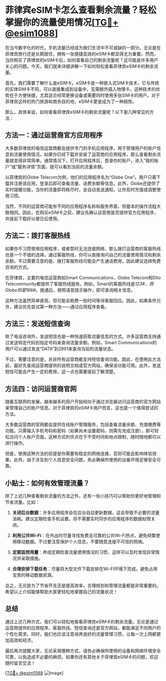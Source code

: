 # 菲律宾eSIM卡怎么查看剩余流量？轻松掌握你的流量使用情况[[TG💪+ @esim1088](https://t.me/s/esim1088)]

在当今数字化的时代，手机流量已经成为我们生活中不可或缺的一部分。无论是在菲律宾旅行还是长期居住，拥有一张便捷高效的eSIM卡都显得尤为重要。然而，当你购买了菲律宾的eSIM卡后，如何查看自己的剩余流量呢？这可能是许多用户关心的问题。今天，我们就来详细讲解一下如何轻松查看菲律宾eSIM卡的剩余流量。

首先，我们需要了解什么是eSIM卡。eSIM卡是一种嵌入式SIM卡技术，它与传统的实体SIM卡不同，可以直接集成到设备中，无需额外插入物理卡。这种技术的优势在于方便快捷，尤其适合经常更换设备或需要同时使用多张SIM卡的用户。对于菲律宾这样的热门旅游和商务目的地，eSIM卡更是成为了一种趋势。

那么，具体来说，如何查看菲律宾eSIM卡的剩余流量呢？以下是几种常见的方法：

## 方法一：通过运营商官方应用程序

大多数菲律宾的电信运营商都会提供专门的手机应用程序，用于管理用户的账户信息和流量使用情况。如果你已经下载并安装了运营商的应用程序，那么查看剩余流量就变得非常简单。通常情况下，打开应用程序后，登录你的账户，进入“我的账户”或“服务详情”页面，就可以看到当前的流量余额。

以菲律宾的Globe Telecom为例，他们的应用程序名为“Globe One”。用户只需下载并注册该应用，登录后即可查看流量、话费余额等信息。此外，Globe还提供了实时提醒功能，当你的流量即将耗尽时，会自动发送通知，让你及时充值或调整使用习惯。

当然，不同的运营商可能有不同的应用程序名称和服务界面，但基本的操作流程大致相同。因此，在购买eSIM卡之前，建议先确认运营商是否提供官方应用程序，并提前下载好以便日后使用。

## 方法二：拨打客服热线

如果你不习惯使用应用程序，或者暂时无法连接网络，那么拨打运营商的客服热线也是一个不错的选择。通过客服热线，你可以直接询问自己的流量使用情况和剩余余额。不过需要注意的是，拨打客服热线可能会产生通话费用，因此建议选择免费咨询的方式。

在菲律宾，主要的电信运营商如Smart Communications、Globe Telecom和Dito Telecommunity都提供了客服热线服务。例如，Smart的客服热线是*123#，而Globe则是*168#。拨通后，按照语音提示操作，即可查询相关信息。

这种方法虽然简单直观，但可能会耗费一些时间等待客服回应。因此，如果条件允许，建议优先尝试第一种方法——通过应用程序查看。

## 方法三：发送短信查询

除了电话咨询外，发送短信也是一种快速获取流量信息的方式。许多运营商支持通过发送特定代码到指定号码来查询流量余额。例如，Smart Communications的用户可以通过发送“DATA”到2891来查询当前的流量状态。

不过，需要注意的是，并非所有运营商都支持短信查询功能。因此，在使用此方法前，最好先查阅运营商提供的说明文档或官方网站，确保该功能可用。此外，发送短信可能会产生一定的费用，这一点也需要提前了解清楚。

## 方法四：访问运营商官网

随着互联网的发展，越来越多的用户开始倾向于通过浏览器访问运营商的官方网站来管理自己的账户信息。对于菲律宾的eSIM卡用户而言，这也是一个值得尝试的方法。

大多数运营商的官网都会提供在线账户管理服务，包括查看流量余额、充值缴费等功能。只需输入手机号码和密码（如果尚未设置密码，则需先完成注册），即可轻松访问个人账户页面。这种方式的优点在于不受时间和地点限制，随时随地都可以进行操作。

但是，使用这种方法的前提是你需要有稳定的网络连接，否则可能会影响体验效果。此外，由于涉及到个人信息安全问题，务必确保所使用的设备环境足够安全可靠。

## 小贴士：如何有效管理流量？

除了上述几种查看剩余流量的方法之外，还有一些小技巧可以帮助你更好地管理和节省流量。比如：

1. **关闭后台数据**：许多应用程序会在后台自动更新数据，这会导致不必要的流量消耗。建议定期检查手机设置，将不需要实时同步的应用程序的数据权限关闭。
   
2. **利用公共Wi-Fi**：在外出时尽量寻找免费且可靠的公共Wi-Fi热点，避免频繁使用移动数据。不过要注意保护个人信息，不要随意连接不可信的网络。
   
3. **定期监控用量**：养成定期检查流量使用情况的习惯，这样可以及时发现异常情况并采取措施。

4. **合理安排下载任务**：尽量将大型文件下载安排在Wi-Fi环境下完成，避免占用宝贵的移动数据资源。

总之，无论是为了节省开支还是提高效率，合理规划和管理流量都是非常重要的。希望以上介绍能够帮助大家更轻松地掌握自己的流量状况！

## 总结

通过上述几种方式，我们可以轻松地查看菲律宾eSIM卡的剩余流量。无论是通过运营商提供的应用程序、客服热线、短信查询还是官方网站，都能满足不同用户的个性化需求。同时，我们也应该注意培养良好的流量管理习惯，让每一次上网都更加高效和经济。

最后再次提醒大家，无论采用哪种方式，请务必确保所使用的设备和网络环境安全可靠，以免造成不必要的麻烦。如果你还有其他关于菲律宾eSIM卡的问题，欢迎随时留言交流！

[[TG💪+ @esim1088](https://t.me/s/esim1088) ![Image](https://i.postimg.cc/4NQfJmqS/Snipaste-2025-05-13-00-14-12.png)]